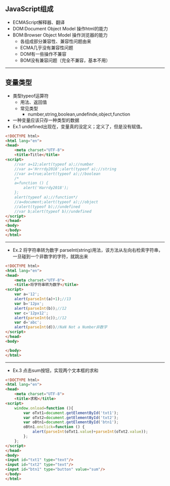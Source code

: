 ## JavaScript组成
* ECMAScript解释器、翻译
* DOM:Document Object Model 操作html的能力
* BOM:Browser Object Model 操作浏览器的能力
  * 各组成部分兼容性、兼容性问题由来
  * ECMA几乎没有兼容性问题
  * DOM有一些操作不兼容
  * BOM没有兼容问题（完全不兼容，基本不用）

***
## 变量类型
* 类型typeof运算符
  * 用法、返回值
  * 常见类型
    * number,string,boolean,undefinde,object,function
* 一种变量应该只存一种类型的数据
* Ex.1 undefined出现在，变量真的没定义；定义了，但是没有赋值。
```html
<!DOCTYPE html>
<html lang="en">
<head>
    <meta charset="UTF-8">
    <title>Title</title>
<script>
    //var a=12;alert(typeof a);//number
    //var a='Hrrrdy2018';alert(typeof a);//string
    //var a=true;alert(typeof a);//boolean
    /*
    a=function () {
        alert('Harrdy2018');
    };
    alert(typeof a);//function*/
    //a=document;alert(typeof a);//object
    //alert(typeof b);//undefined
    //var b;alert(typeof b)//undefined
</script>
</head>
<body>
</body>
</html>
```

***
* Ex.2 将字符串转为数字 parseInt(string)用法，该方法从左向右检索字符串，一旦碰到一个非数字的字符，就跳出来
```html
<!DOCTYPE html>
<html lang="en">
<head>
    <meta charset="UTF-8">
    <title>将字符串转为数字</title>
<script>
    var a='12';
    alert(parseInt(a)+1);//13
    var b='12px';
    alert(parseInt(b));//12
    var c='12px12';
    alert(parseInt(c));//12
    var d='abc';
    alert(parseInt(d))//NaN Not a Number非数字
</script>
</head>
<body>

</body>
</html>
```

***
* Ex.3 点击sum按钮，实现两个文本框的求和
```html
<!DOCTYPE html>
<html lang="en">
<head>
    <meta charset="UTF-8">
    <title>求和</title>
<script>
    window.onload=function (){
        var oTxt1=document.getElementById('txt1');
        var oTxt2=document.getElementById('txt2');
        var oBtn1=document.getElementById('btn1');
        oBtn1.onclick=function () {
            alert(parseInt(oTxt1.value)+parseInt(oTxt2.value));
        };
    };
</script>
</head>
<body>
<input id="txt1" type="text"/>
<input id="txt2" type="text"/>
<input id="btn1" type="button" value="sum"/>
</body>
</html>
```
